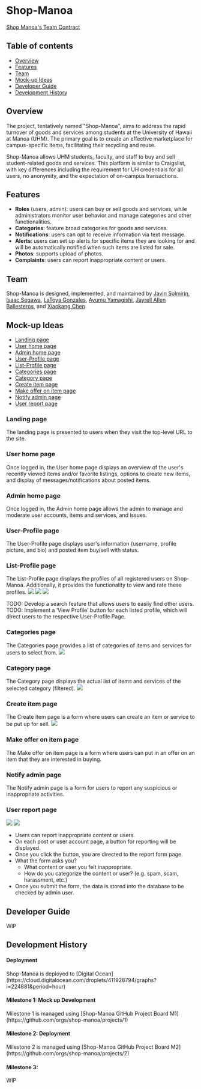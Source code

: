# Shop-Manoa
[Shop Manoa's Team Contract](https://docs.google.com/document/d/1cJpwAVo2HtDnGPQh8G5f4IqFMvtsIkIU4RTED5MFBb0/edit?usp=sharing)

## Table of contents
* [Overview](#overview)
* [Features](#features)
* [Team](#team)
* [Mock-up Ideas](#mock-up-ideas)
* [Developer Guide](#developer-guide)
* [Development History](#development-history)

## Overview
The project, tentatively named "Shop-Manoa", aims to address the rapid turnover of goods and services among students at the University of Hawaii at Manoa (UHM). The primary goal is to create an effective marketplace for campus-specific items, facilitating their recycling and reuse.

Shop-Manoa allows UHM students, faculty, and staff to buy and sell student-related goods and services. This platform is similar to Craigslist, with key differences including the requirement for UH credentials for all users, no anonymity, and the expectation of on-campus transactions.

## Features
* **Roles** (users, admin): users can buy or sell goods and services, while administrators monitor user behavior and manage categories and other functionalities.
* **Categories**: feature broad categories for goods and services.
* **Notifications**: users can opt to receive information via text message.
* **Alerts**: users can set up alerts for specific items they are looking for and will be automatically notified when such items are listed for sale.
* **Photos**: supports upload of photos.
* **Complaints**: users can report inappropriate content or users.

## Team
Shop-Manoa is designed, implemented, and maintained by [Javin Solmirin](https://javinsol.github.io), [Isaac Segawa](https://imths.github.io), [LaToya Gonzales](https://latoyagonzales.github.io), [Ayumu Yamagishi](https://000Aym612.github.io), [Jayrell Allen Ballesteros](https://Kyj1n.github.io), and [Xiaokang Chen](https://XiaoKChenEDU.github.io).

## Mock-up Ideas
  * [Landing page](#landing-page)
  * [User home page](#user-home-page)
  * [Admin home page](#admin-home-page)
  * [User-Profile page](#user-profile-page)
  * [List-Profile page](#list-profile-page)
  * [Categories page](#categories-page)
  * [Category page](#category-page)
  * [Create item page](#create-item-page)
  * [Make offer on item page](#make-offer-on-item-page) 
  * [Notify admin page](#notify-admin-page)
  * [User report page](#user-report-page)

### Landing page
The landing page is presented to users when they visit the top-level URL to the site.

### User home page
Once logged in, the User home page displays an overview of the user's recently viewed items and/or favorite listings, options to create new items, and display of messages/notifications about posted items.

### Admin home page
Once logged in, the Admin home page allows the admin to manage and moderate user accounts, items and services, and issues.

### User-Profile page
The User-Profile page displays user's information (username, profile picture, and bio) and posted item buy/sell with status.

### List-Profile page
The List-Profile page displays the profiles of all registered users on Shop-Manoa. Additionally, it provides the functionality to view and rate these profiles.
<img src="doc/list-profile.jpg">
<img src="doc/give-rating-1.jpg">
<img src="doc/give-rating-2.jpg">

TODO: Develop a search feature that allows users to easily find other users.
TODO: Implement a ‘View Profile’ button for each listed profile, which will direct users to the respective User-Profile Page.

### Categories page
The Categories page provides a list of categories of items and services for users to select from.
<img src="doc/CategoriesRough.png">

### Category page
The Category page displays the actual list of items and services of the selected category (filtered).
<img src="doc/CategoriesPage.png">

### Create item page
The Create item page is a form where users can create an item or service to be put up for sell.
<img src="doc/create-item.png">

### Make offer on item page
The Make offer on item page is a form where users can put in an offer on an item that they are interested in buying.

### Notify admin page
The Notify admin page is a form for users to report any suspicious or inappropriate activities.

### User report page

<img src="doc/addReport.png">
<img src="doc/listReport.png">

- Users can report inappropriate content or users.
- On each post or user account page, a button for reporting will be displayed.
- Once you click the button, you are directed to the report form page.
- What the form asks you? 
  - What content or user you felt inappropriate.
  - How do you categorize the content or user? (e.g. spam, scam, harassment, etc.)
- Once you submit the form, the data is stored into the database to be checked by admin user.

## Developer Guide
WIP

## Development History
<h4>Deployment</h4>
Shop-Manoa is deployed to [Digital Ocean](https://cloud.digitalocean.com/droplets/411928794/graphs?i=224881&period=hour)
<h4>Milestone 1: Mock up Development</h4>
Milestone 1 is managed using [Shop-Manoa GitHub Project Board M1](https://github.com/orgs/shop-manoa/projects/1)
<h4>Milestone 2: Deployment</h4>
Milestone 2 is managed using [Shop-Manoa GitHub Project Board M2](https://github.com/orgs/shop-manoa/projects/2)
<h4>Milestone 3: </h4>
WIP
